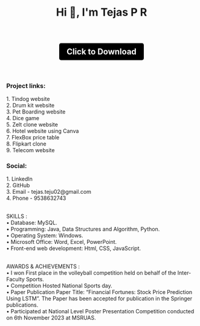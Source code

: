 <h1 align="center">Hi 👋, I'm Tejas P R </h1>
<br>
<h2 align="center">
  <a href="Tejas P R_resume_good.pdf" download="Tejas P R_resume_good.pdf" style="display: inline-block; padding: 10px 20px; background-color: black; color: white; text-decoration: none; border-radius: 5px; border: none; cursor: pointer;">Click to Download</a>
</h2>
<br>
<h3 align="left">Project links:</h3>
1. <a href="https://tejas-pr.github.io/using_bootstarp2/" style="text-decoration: none;">Tindog website</a> <br>
2. <a href="https://tejas-pr.github.io/drum/" style="text-decoration: none;">Drum kit website</a> <br>
3. <a href="https://tejas-pr.github.io/PetBoarding_website/" style="text-decoration: none;">Pet Boarding website</a> <br>
4. <a href="https://tejas-pr.github.io/Dice/" style="text-decoration: none;">Dice game</a> <br>
5. <a href="https://tejas-pr.github.io/Zelt_clone/" style="text-decoration: none;">Zelt clone website</a> <br>
6. <a href="https://www.canva.com/design/DAFoWDO-W48/cu3X2VF5jg2DteQUgfwlzA/view?website#4:goku" style="text-decoration: none;">Hotel website using Canva</a><br>
7. <a href="https://tejas-pr.github.io/priceing_table/" style="text-decoration: none;">FlexBox price table</a><br>
8. <a href="https://tejas-pr.github.io/Flipkart_clone/" style="text-decoration: none;">Flipkart clone</a><br>
9. <a href="https://tejas-pr.github.io/using_bootstrap1/" style="text-decoration: none;">Telecom website</a><br>

<h3 align="left">Social:</h3>
1. <a href="https://www.linkedin.com/in/tejas-p-r-057a4622a" style="text-decoration: none;">LinkedIn</a><br>
2. <a href="https://github.com/Tejas-pr?tab=repositories" style="text-decoration: none;">GitHub</a><br>
3. <a href="tejas.teju02@gmail.com" style="text-decoration: none;">Email </a> - tejas.teju02@gmail.com<br>
4. Phone - 9538632743 <br>
<br>

SKILLS :  <br>
• Database: MySQL. <br>
• Programming: Java, Data Structures and Algorithm, Python. <br>
• Operating System: Windows. <br>
• Microsoft Office: Word, Excel, PowerPoint.  <br>
• Front-end web development: Html, CSS, JavaScript. <br>
<br>

AWARDS & ACHIEVEMENTS	: <br>
•	I won First place in the volleyball competition held on behalf of the Inter-Faculty Sports. <br>
•	Competition Hosted National Sports day. <br>
•	Paper Publication Paper Title: “Financial Fortunes: Stock Price Prediction Using LSTM”. The Paper has been accepted for publication in the Springer publications. <br>
•	Participated at National Level Poster Presentation Competition conducted on 6th November 2023 at MSRUAS. <br>
